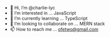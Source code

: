 - 👋 Hi, I’m @charlie-lyc
- 👀 I’m interested in ... JavaScript
- 🌱 I’m currently learning ... TypeScript
- 💞️ I’m looking to collaborate on ... MERN stack
- 📫 How to reach me ... ofetwo@gmail.com

<!---
charlie-lyc/charlie-lyc is a ✨ special ✨ repository because its `README.md` (this file) appears on your GitHub profile.
You can click the Preview link to take a look at your changes.
--->
